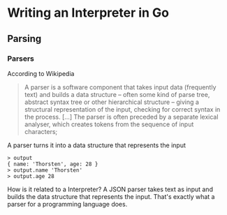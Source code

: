 # Writing an Interpreter in Go

## Parsing
### Parsers
According to Wikipedia
>A parser is a software component that takes input data (frequently text) and builds a data structure – often some kind of parse tree, abstract syntax tree or other hierarchical structure – giving a structural representation of the input, checking for correct syntax in the process. [...] The parser is often preceded by a separate lexical analyser, which creates tokens from the sequence of input characters;

A parser turns it into a data structure that represents the input

```> var input = '{"name": "Thorsten", "age": 28}'; > var output = JSON.parse(input);
> output
{ name: 'Thorsten', age: 28 }
> output.name 'Thorsten'
> output.age 28
```

How is it related to a Interpreter? A JSON parser takes text as input and builds the data structure that represents the input. That's exactly what a parser for a programming language does.